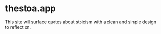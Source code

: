 # thestoa.app

This site will surface quotes about stoicism with a clean and simple design to reflect on.
